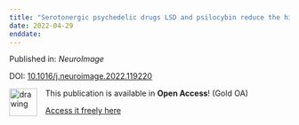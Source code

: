 ```yaml
---
title: "Serotonergic psychedelic drugs LSD and psilocybin reduce the hierarchical differentiation of unimodal and transmodal cortex."
date: 2022-04-29
enddate:
---
```


Published in: *NeuroImage*

DOI: [10.1016/j.neuroimage.2022.119220](https://doi.org/10.1016/j.neuroimage.2022.119220)

<img src="https://upload.wikimedia.org/wikipedia/commons/thumb/7/77/Open_Access_logo_PLoS_transparent.svg/800px-Open_Access_logo_PLoS_transparent.svg.png" alt="drawing" width="50" align="left"/> &nbsp;&nbsp;&nbsp;This publication is available in **Open Access**! (Gold OA)

&nbsp;&nbsp;&nbsp;[Access it freely here](https://doi.org/10.1016/j.neuroimage.2022.119220
)

